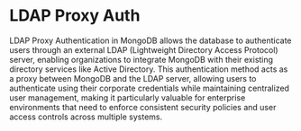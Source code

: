 # LDAP Proxy Auth

LDAP Proxy Authentication in MongoDB allows the database to authenticate users through an external LDAP (Lightweight Directory Access Protocol) server, enabling organizations to integrate MongoDB with their existing directory services like Active Directory. This authentication method acts as a proxy between MongoDB and the LDAP server, allowing users to authenticate using their corporate credentials while maintaining centralized user management, making it particularly valuable for enterprise environments that need to enforce consistent security policies and user access controls across multiple systems.